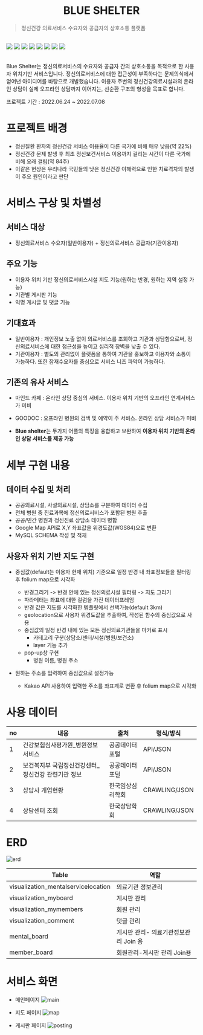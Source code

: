 <div align=center>
    <h1>BLUE SHELTER</h1>
</div>

>정신건강 의료서비스 수요자와 공급자의 상호소통 플랫폼
> 

<div align=left>
    <br>
    <img src="https://img.shields.io/badge/Python-3776AB?style=for-the-badge&logo=Python&logoColor=white">
    <img src="https://img.shields.io/badge/html5-E34F26?style=for-the-badge&logo=html5&logoColor=white">
    <img src="https://img.shields.io/badge/css-1572B6?style=for-the-badge&logo=css3&logoColor=white">
    <img src="https://img.shields.io/badge/javascript-F7DF1E?style=for-the-badge&logo=javascript&logoColor=black">
    <img src="https://img.shields.io/badge/mysql-4479A1?style=for-the-badge&logo=mysql&logoColor=white">
    <img src="https://img.shields.io/badge/django-092E20?style=for-the-badge&logo=django&logoColor=white">
    <img src="https://img.shields.io/badge/Folium-77B829?style=for-the-badge&logo=Folium&logoColor=white">
    <img src="https://img.shields.io/badge/pandas-150458?style=for-the-badge&logo=pandas&logoColor=white">
</div>
<br>

Blue Shelter는 정신의료서비스의 수요자와 공급자 간의 상호소통을 목적으로 한 사용자 위치기반 서비스입니다. 정신의료서비스에 대한 접근성이 부족하다는 문제의식에서 얻어낸 아이디어를 바탕으로 개발했습니다. 이용자 주변의 정신건강의료시설과의 온라인 상담이 실제 오프라인 상담까지 이어지는, 선순환 구조의 형성을 목표로 합니다.

프로젝트 기간 : 2022.06.24 ~ 2022.07.08

# 프로젝트 배경

- 정신질환 환자의 정신건강 서비스 이용율이 다른 국가에 비해 매우 낮음(약 22%)
- 정신건강 문제 발생 후 최초 정신보건서비스 이용까지 걸리는 시간이 다른 국가에 비해 오래 걸림(약 84주)
- 이같은 현상은 우리나라 국민들의 낮은 정신건강 이해력으로 인한 치료격차의 발생이 주요 원인이라고 판단

# 서비스 구상 및 차별성

## 서비스 대상

- 정신의료서비스 수요자(일반이용자) + 정신의료서비스 공급자(기관이용자)

## 주요 기능

- 이용자 위치 기반 정신의료서비스시설 지도 기능(원하는 반경, 원하는 지역 설정 가능)
- 기관별 게시판 기능
- 익명 게시글 및 댓글 기능

## 기대효과

- 일반이용자 : 개인정보 노출 없이 의료서비스를 조회하고 기관과 상담함으로써, 정신의료서비스에 대한 접근성을 높이고 심리적 장벽을 낮출 수 있다.
- 기관이용자 : 별도의 관리없이 플랫폼을 통하여 기관을 홍보하고 이용자와 소통이 가능하다. 또한 잠재수요자를 중심으로 서비스 니즈 파악이 가능하다.

## 기존의 유사 서비스

- 마인드 카페 : 온라인 상담 중심의 서비스. 이용자 위치 기반의 오프라인 연계서비스가 미비
- GOODOC : 오프라인 병원의 검색 및 예약이 주 서비스. 온라인 상담 서비스가 미비

- **Blue shelter**는 두가지 어플의 특징을 융합하고 보완하여 **이용자 위치 기반의 온라인 상담 서비스를 제공 가능**

# 세부 구현 내용

## 데이터 수집 및 처리

- 공공의료시설, 사설의료시설, 상담소를 구분하여 데이터 수집
- 전체 병원 중 진료과목에 정신의료서비스가 포함된 병원 추출
- 공공/민간 병원과 정신진료 상담소 데이터 병합
- Google Map API로 X,Y 좌표값을 위경도값(WGS84)으로 변환
- MySQL SCHEMA 작성 및 적재

## 사용자 위치 기반 지도 구현

- 중심값(default는 이용자 현재 위치) 기준으로 일정 반경 내 좌표정보들을 필터링 후 folium map으로 시각화
    - 반경그리기 -> 반경 안에 있는 정신의료시설 필터링 -> 지도 그리기
    - 파라메터는 좌표에 대한 컬럼을 가진 데이터프레임
    - 반경 값은 지도를 시각화한 템플릿에서 선택가능(default 3km)
    - geolocation으로 사용자 위경도값을 추출하여, 작성된 함수의 중심값으로 사용
    - 중심값의 일정 반경 내에 있는 모든 정신의료기관들을 마커로 표시
        - 카테고리 구분(상담소/센터/시설/병원/보건소)
        - layer 기능 추가
    - pop-up창 구현
        - 병원 이름, 병원 주소
  
- 원하는 주소를 입력하여 중심값으로 설정가능
  - Kakao API 사용하여 입력한 주소를 좌표계로 변환 후 folium map으로 시각화


# 사용 데이터

| no | 내용 | 출처 | 형식/방식 |
| --- | --- | --- | --- |
| 1 | 건강보험심사평가원_병원정보서비스 | 공공데이터포털 | API/JSON |
| 2 | 보건복지부 국립정신건강센터_정신건강 관련기관 정보 | 공공데이터포털 | API/JSON |
| 3 | 상담사 개업현황 | 한국임상심리학회 | CRAWLING/JSON |
| 4 | 상담센터 조회 | 한국상담학회 | CRAWLING/JSON |

# ERD
![erd](/general-user-service-process/pjt1-erd.png)

| Table | 역할 |
| --- | --- |
| visualization_mentalservicelocation | 의료기관 정보관리 |
| visualization_myboard | 게시판 관리 |
| visualization_mymembers | 회원 관리 |
| visualization_comment | 댓글 관리 |
| mental_board | 게시판 관리- 의료기관정보관리 Join 용 |
| member_board | 회원관리-게시판 관리 Join용 |

# 서비스 화면
- 메인페이지
![main](/institutional-users-service-process/1.png)

- 지도 페이지
![map](/general-user-service-process/4.png)

- 게시판 페이지
![posting](/general-user-service-process/6.png)
